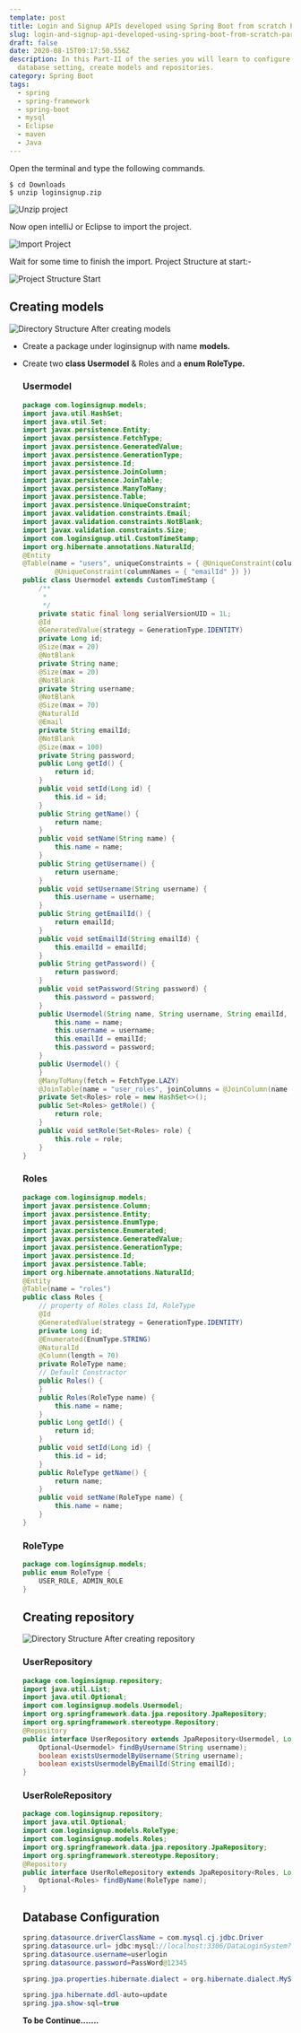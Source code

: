 ```yaml
---
template: post
title: Login and Signup APIs developed using Spring Boot from scratch Part-II
slug: login-and-signup-api-developed-using-spring-boot-from-scratch-part-2
draft: false
date: 2020-08-15T09:17:50.556Z
description: In this Part-II of the series you will learn to configure our
  database setting, create models and repositories.
category: Spring Boot
tags:
  - spring
  - spring-framework
  - spring-boot
  - mysql
  - Eclipse
  - maven
  - Java
---
```

Open the terminal and type the following commands.

```shell
$ cd Downloads
$ unzip loginsignup.zip
```

![Unzip project](/media/unzip_project.jpg "Unzip project")

Now open intelliJ or Eclipse to import the project.

![Import Project](/media/open.jpg "Import Project")

Wait for some time to finish the import. Project Structure at start:- 

![Project Structure Start](/media/initail-project-structure.jpg "Project Structure Start")

## Creating models

![Directory Structure After creating models](/media/models.jpg "Directory Structure After creating models")

* Create a package under loginsignup with name **models.**
* Create two **class Usermodel** & Roles and a **enum RoleType.**

  ### Usermodel

  ```java
  package com.loginsignup.models;
  import java.util.HashSet;
  import java.util.Set;
  import javax.persistence.Entity;
  import javax.persistence.FetchType;
  import javax.persistence.GeneratedValue;
  import javax.persistence.GenerationType;
  import javax.persistence.Id;
  import javax.persistence.JoinColumn;
  import javax.persistence.JoinTable;
  import javax.persistence.ManyToMany;
  import javax.persistence.Table;
  import javax.persistence.UniqueConstraint;
  import javax.validation.constraints.Email;
  import javax.validation.constraints.NotBlank;
  import javax.validation.constraints.Size;
  import com.loginsignup.util.CustomTimeStamp;
  import org.hibernate.annotations.NaturalId;
  @Entity
  @Table(name = "users", uniqueConstraints = { @UniqueConstraint(columnNames = { "username" }),
          @UniqueConstraint(columnNames = { "emailId" }) })
  public class Usermodel extends CustomTimeStamp {
      /**
       *
       */
      private static final long serialVersionUID = 1L;
      @Id
      @GeneratedValue(strategy = GenerationType.IDENTITY)
      private Long id;
      @Size(max = 20)
      @NotBlank
      private String name;
      @Size(max = 20)
      @NotBlank
      private String username;
      @NotBlank
      @Size(max = 70)
      @NaturalId
      @Email
      private String emailId;
      @NotBlank
      @Size(max = 100)
      private String password;
      public Long getId() {
          return id;
      }
      public void setId(Long id) {
          this.id = id;
      }
      public String getName() {
          return name;
      }
      public void setName(String name) {
          this.name = name;
      }
      public String getUsername() {
          return username;
      }
      public void setUsername(String username) {
          this.username = username;
      }
      public String getEmailId() {
          return emailId;
      }
      public void setEmailId(String emailId) {
          this.emailId = emailId;
      }
      public String getPassword() {
          return password;
      }
      public void setPassword(String password) {
          this.password = password;
      }
      public Usermodel(String name, String username, String emailId, String password) {
          this.name = name;
          this.username = username;
          this.emailId = emailId;
          this.password = password;
      }
      public Usermodel() {
      }
      @ManyToMany(fetch = FetchType.LAZY)
      @JoinTable(name = "user_roles", joinColumns = @JoinColumn(name = "user_id"), inverseJoinColumns = @JoinColumn(name = "role_id"))
      private Set<Roles> role = new HashSet<>();
      public Set<Roles> getRole() {
          return role;
      }
      public void setRole(Set<Roles> role) {
          this.role = role;
      }
  }
  ```

  ### Roles

  ```java
  package com.loginsignup.models;
  import javax.persistence.Column;
  import javax.persistence.Entity;
  import javax.persistence.EnumType;
  import javax.persistence.Enumerated;
  import javax.persistence.GeneratedValue;
  import javax.persistence.GenerationType;
  import javax.persistence.Id;
  import javax.persistence.Table;
  import org.hibernate.annotations.NaturalId;
  @Entity
  @Table(name = "roles")
  public class Roles {
      // property of Roles class Id, RoleType
      @Id
      @GeneratedValue(strategy = GenerationType.IDENTITY)
      private Long id;
      @Enumerated(EnumType.STRING)
      @NaturalId
      @Column(length = 70)
      private RoleType name;
      // Default Constractor
      public Roles() {
      }
      public Roles(RoleType name) {
          this.name = name;
      }
      public Long getId() {
          return id;
      }
      public void setId(Long id) {
          this.id = id;
      }
      public RoleType getName() {
          return name;
      }
      public void setName(RoleType name) {
          this.name = name;
      }
  }
  ```

  ### RoleType

  ```java
  package com.loginsignup.models;
  public enum RoleType {
      USER_ROLE, ADMIN_ROLE
  }
  ```

  ## Creating repository

  ![Directory Structure After creating repository](/media/repository.jpg "Directory Structure After creating repository")

  ### UserRepository

  ```java
  package com.loginsignup.repository;
  import java.util.List;
  import java.util.Optional;
  import com.loginsignup.models.Usermodel;
  import org.springframework.data.jpa.repository.JpaRepository;
  import org.springframework.stereotype.Repository;
  @Repository
  public interface UserRepository extends JpaRepository<Usermodel, Long> {
      Optional<Usermodel> findByUsername(String username);
      boolean existsUsermodelByUsername(String username);
      boolean existsUsermodelByEmailId(String emailId);
  }
  ```

  ### UserRoleRepository

  ```java
  package com.loginsignup.repository;
  import java.util.Optional;
  import com.loginsignup.models.RoleType;
  import com.loginsignup.models.Roles;
  import org.springframework.data.jpa.repository.JpaRepository;
  import org.springframework.stereotype.Repository;
  @Repository
  public interface UserRoleRepository extends JpaRepository<Roles, Long> {
      Optional<Roles> findByName(RoleType name);
  }
  ```

  ## Database Configuration

  ```java
  spring.datasource.driverClassName = com.mysql.cj.jdbc.Driver
  spring.datasource.url= jdbc:mysql://localhost:3306/DataLoginSystem?serverTimezone=UTC&useLegacyDatetimeCode=false
  spring.datasource.username=userlogin
  spring.datasource.password=PassWord@12345

  spring.jpa.properties.hibernate.dialect = org.hibernate.dialect.MySQL5InnoDBDialect

  spring.jpa.hibernate.ddl-auto=update
  spring.jpa.show-sql=true
  ```

  **To be Continue.......**